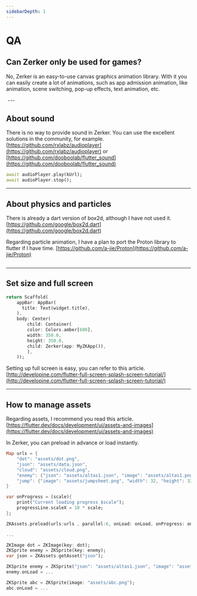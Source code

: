 ```yaml
---
sidebarDepth: 1
---
```


# QA

## Can Zerker only be used for games?
No, Zerker is an easy-to-use canvas graphics animation library.
With it you can easily create a lot of animations, such as app admission animation, like animation, scene switching, pop-up effects, text animation, etc.

<img :src="$withBase('/images/effect.gif')" alt="">
---

## About sound

There is no way to provide sound in Zerker. You can use the excellent solutions in the community, 
for example.[https://github.com/rxlabz/audioplayer](https://github.com/rxlabz/audioplayer) or [https://github.com/dooboolab/flutter_sound](https://github.com/dooboolab/flutter_sound)
```dart
await audioPlayer.play(kUrl);
await audioPlayer.stop();
```

---

## About physics and particles

There is already a dart version of box2d, although I have not used it.
[https://github.com/google/box2d.dart](https://github.com/google/box2d.dart)

Regarding particle animation, I have a plan to port the Proton library to flutter if I have time. 
[https://github.com/a-jie/Proton](https://github.com/a-jie/Proton)  

<img :src="$withBase('/images/p.png')" alt="">

---

## Set size and full screen


```dart
return Scaffold(
    appBar: AppBar(
      title: Text(widget.title),
    ),
    body: Center(
      	child: Container(
    	color: Colors.amber[600],
        width: 350.0,
        height: 350.0,
        child: Zerker(app: MyZKApp()),
    	),
    ));
```
  
Setting up full screen is easy, you can refer to this article.
[http://developine.com/flutter-full-screen-splash-screen-tutorial/](http://developine.com/flutter-full-screen-splash-screen-tutorial/)

---

## How to manage assets

Regarding assets, I recommend you read this article.
[https://flutter.dev/docs/development/ui/assets-and-images](https://flutter.dev/docs/development/ui/assets-and-images)

In Zerker, you can preload in advance or load instantly.

```dart
Map urls = {
	"dot": "assets/dot.png",
	"json": "assets/data.json",
	"cloud": "assets/cloud.png",
	"enemy": {"json": "assets/altas1.json", "image": "assets/altas1.png"},
	"jump": {"image": "assets/jumpsheet.png", "width": 32, "height": 32},
}

var onProgress = (scale){
	print("Current loading progress $scale");
	progressLine.scaleX = 10 * scale;
};

ZKAssets.preload(urls:urls , parallel:6, onLoad: onLoad, onProgress: onProgress);

...

ZKImage dot = ZKImage(key: dot);
ZKSprite enemy = ZKSprite(key: enemy);
var json = ZKAssets.getAsset("json");
```

```dart
ZKSprite enemy = ZKSprite("json": "assets/altas1.json", "image": "assets/altas1.png");
enemy.onLoad = ...

ZKSprite abc = ZKSprite(image: "assets/abc.png");
abc.onLoad = ...
```
